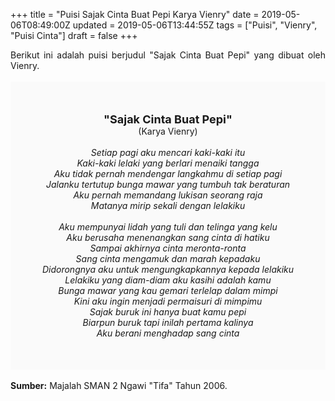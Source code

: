 +++
title = "Puisi Sajak Cinta Buat Pepi Karya Vienry"
date = 2019-05-06T08:49:00Z
updated = 2019-05-06T13:44:55Z
tags = ["Puisi", "Vienry", "Puisi Cinta"]
draft = false
+++

<div dir="ltr" style="text-align: left;" trbidi="on"><div dir="ltr" style="text-align: left;" trbidi="on"><div style="text-align: justify;">Berikut ini adalah puisi berjudul "Sajak Cinta Buat Pepi" yang dibuat oleh Vienry.</div><br /><div style="background: #FAFAFA; font-size: 14px; height: auto; margin: 0 auto; padding: 50px; text-align: center; width: auto;"><span style="font-size: 18px;"><b>"Sajak Cinta Buat Pepi"</b></span><br />(Karya Vienry)<br /><br /><i>Setiap pagi aku mencari kaki-kaki itu<br />Kaki-kaki lelaki yang berlari menaiki tangga<br />Aku tidak pernah mendengar langkahmu di setiap pagi<br />Jalanku tertutup bunga mawar yang tumbuh tak beraturan<br />Aku pernah memandang lukisan seorang raja<br />Matanya mirip sekali dengan lelakiku<br /><br />Aku mempunyai lidah yang tuli dan telinga yang kelu<br />Aku berusaha menenangkan sang cinta di hatiku<br />Sampai akhirnya cinta meronta-ronta<br />Sang cinta mengamuk dan marah kepadaku<br />Didorongnya aku untuk mengungkapkannya kepada lelakiku<br />Lelakiku yang diam-diam aku kasihi adalah kamu<br />Bunga mawar yang kau gemari terlelap dalam mimpi<br />Kini aku ingin menjadi permaisuri di mimpimu<br />Sajak buruk ini hanya buat kamu pepi<br />Biarpun buruk tapi inilah pertama kalinya<br />Aku berani menghadap sang cinta</i> </div></div><br /><div style="text-align: justify;"><b>Sumber:</b> Majalah SMAN 2 Ngawi "Tifa" Tahun 2006.</div></div>
